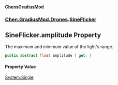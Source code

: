 #### [ChensGradiusMod](index 'index')
### [Chen.GradiusMod.Drones](Y_iPobZkdIiJ9feSuBjDaQ 'Chen.GradiusMod.Drones').[SineFlicker](gODJKXdVL5Utx1IRTLZr6w 'Chen.GradiusMod.Drones.SineFlicker')
## SineFlicker.amplitude Property
The maximum and minimum value of the light's range.  
```csharp
public abstract float amplitude { get; }
```
#### Property Value
[System.Single](https://docs.microsoft.com/en-us/dotnet/api/System.Single 'System.Single')
